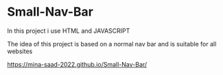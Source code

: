 # Small-Nav-Bar

In this project i use HTML and JAVASCRIPT 

The idea of this project is based on a normal nav bar and is suitable for all websites

https://mina-saad-2022.github.io/Small-Nav-Bar/
